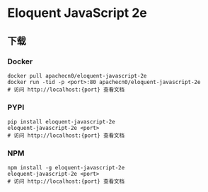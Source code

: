 # Eloquent JavaScript 2e

## 下载

### Docker

```
docker pull apachecn0/eloquent-javascript-2e
docker run -tid -p <port>:80 apachecn0/eloquent-javascript-2e
# 访问 http://localhost:{port} 查看文档
```

### PYPI

```
pip install eloquent-javascript-2e
eloquent-javascript-2e <port>
# 访问 http://localhost:{port} 查看文档
```

### NPM

```
npm install -g eloquent-javascript-2e
eloquent-javascript-2e <port>
# 访问 http://localhost:{port} 查看文档
```